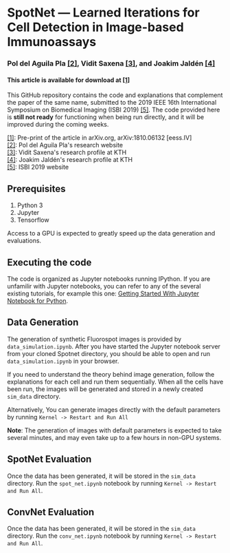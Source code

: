 # SpotNet &mdash; Learned Iterations for Cell Detection in Image-based Immunoassays
### Pol del Aguila Pla [\[2\]][2], Vidit Saxena [\[3\]][3], and Joakim Jaldén [\[4\]][4]
#### This article is available for download at [\[1\]][1]

This GitHub repository contains the code and explanations that complement the paper of the same name, submitted to the 2019 IEEE 16th International Symposium on Biomedical Imaging (ISBI 2019) [\[5\]][5]. The code provided here is **still not ready** for functioning when being run directly, and it will be improved during the coming weeks.

[\[1\]][1]: Pre-print of the article in arXiv.org, arXiv:1810.06132 \[eess.IV\]  
[\[2\]][2]: Pol del Aguila Pla's research website  
[\[3\]][3]: Vidit Saxena's research profile at KTH  
[\[4\]][4]: Joakim Jaldén's research profile at KTH  
[\[5\]][5]: ISBI 2019 website

[1]: https://arxiv.org/abs/1810.06132
[2]: https://poldap.github.io  
[3]: https://kth.se/profile/vidits   
[4]: https://kth.se/profile/jalden 
[5]: https://biomedicalimaging.org/2019/

## Prerequisites
1. Python 3  
2. Jupyter  
3. Tensorflow  
  
Access to a GPU is expected to greatly speed up the data generation and evaluations.  

## Executing the code

The code is organized as Jupyter notebooks running IPython. If you are unfamilir with Jupyter notebooks, you can refer to any of the several existing tutorials, for example this one: [Getting Started With Jupyter Notebook for Python](https://medium.com/codingthesmartway-com-blog/getting-started-with-jupyter-notebook-for-python-4e7082bd5d46).

## Data Generation

The generation of synthetic Fluorospot images is provided by `data_simulation.ipynb`. After you have started the Jupyter notebook server from your cloned Spotnet directory, you should be able to open and run `data_simulation.ipynb` in your browser.  
  
If you need to understand the theory behind image generation, follow the explanations for each cell and run them sequentially. When all the cells have been run, the images will be generated and stored in a newly created `sim_data` directory.  
  
Alternatively, You can generate images directly with the default parameters by running `Kernel -> Restart and Run All`

**Note**: The generation of images with default parameters is expected to take several minutes, and may even take up to a few hours in non-GPU systems.

## SpotNet Evaluation

Once the data has been generated, it will be stored in the `sim_data` directory. Run the `spot_net.ipynb` notebook by running `Kernel -> Restart and Run All`.  

## ConvNet Evaluation
  
Once the data has been generated, it will be stored in the `sim_data` directory. Run the `conv_net.ipynb` notebook by running `Kernel -> Restart and Run All`.
  
